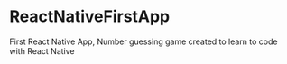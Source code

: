 # ReactNativeFirstApp

First React Native App, Number guessing game created to learn to code with React Native
